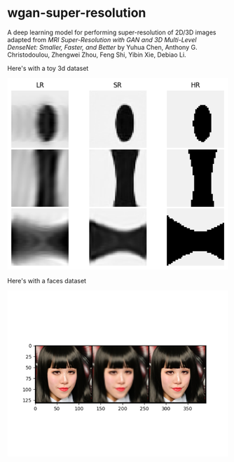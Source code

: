 # wgan-super-resolution
A deep learning model for performing super-resolution of 2D/3D images adapted from 
*MRI Super-Resolution with GAN and 3D Multi-Level DenseNet: Smaller, Faster, and Better* by Yuhua Chen, Anthony G. Christodoulou, Zhengwei Zhou, Feng Shi, Yibin Xie, Debiao Li.


Here's with a toy 3d dataset

<p align="center">
  <img src="images/dummy_sr.png" />
</p>


Here's with a faces dataset

<p align="center">
  <img src="images/sr2_128_wgan.png" />
</p>
